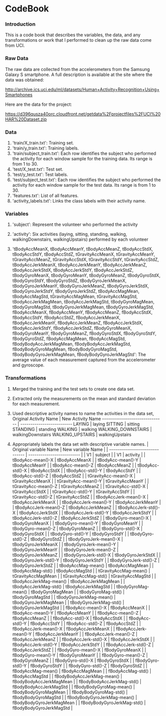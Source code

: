 CodeBook
=================================
### Introduction
This is a code book that describes the variables, the data, and any transformations or work that I performed to clean up the raw data come from UCI.

### Raw Data
The raw data are collected from the accelerometers from the Samsung Galaxy S smartphone. A full description is available at the site where the data was obtained: 

http://archive.ics.uci.edu/ml/datasets/Human+Activity+Recognition+Using+Smartphones 

Here are the data for the project: 

https://d396qusza40orc.cloudfront.net/getdata%2Fprojectfiles%2FUCI%20HAR%20Dataset.zip 
 
### Data
1. 'train/X_train.txt': Training set.
2. 'train/y_train.txt': Training labels.
3. 'train/subject_train.txt': Each row identifies the subject who performed the activity for each window sample for the training data. Its range is from 1 to 30. 
4. 'test/X_test.txt': Test set.
5. 'test/y_test.txt': Test labels.
6. 'test/subject_test.txt': Each row identifies the subject who performed the activity for each window sample for the test data. Its range is from 1 to 30. 
7. 'features.txt': List of all features.
8. 'activity_labels.txt': Links the class labels with their activity name. 

### Variables
1. 'subject': 
Represent the volunteer who performed the activity

2. 'activity': 
Six activities (laying, sitting, standing, walking, walkingDownstairs, walkingUpstairs) performed by each volunteer

3. 'tBodyAccMeanX, tBodyAccMeanY, tBodyAccMeanZ, tBodyAccStdX, tBodyAccStdY, tBodyAccStdZ, tGravityAccMeanX, tGravityAccMeanY, tGravityAccMeanZ, tGravityAccStdX, tGravityAccStdY, tGravityAccStdZ, tBodyAccJerkMeanX, tBodyAccJerkMeanY, tBodyAccJerkMeanZ, tBodyAccJerkStdX, tBodyAccJerkStdY, tBodyAccJerkStdZ, tBodyGyroMeanX, tBodyGyroMeanY, tBodyGyroMeanZ, tBodyGyroStdX, tBodyGyroStdY, tBodyGyroStdZ, tBodyGyroJerkMeanX, tBodyGyroJerkMeanY, tBodyGyroJerkMeanZ, tBodyGyroJerkStdX, tBodyGyroJerkStdY, tBodyGyroJerkStdZ, tBodyAccMagMean, tBodyAccMagStd, tGravityAccMagMean, tGravityAccMagStd, tBodyAccJerkMagMean, tBodyAccJerkMagStd, tBodyGyroMagMean, tBodyGyroMagStd, tBodyGyroJerkMagMean, tBodyGyroJerkMagStd, fBodyAccMeanX, fBodyAccMeanY, fBodyAccMeanZ, fBodyAccStdX, fBodyAccStdY, fBodyAccStdZ, fBodyAccJerkMeanX, fBodyAccJerkMeanY, fBodyAccJerkMeanZ, fBodyAccJerkStdX, fBodyAccJerkStdY, fBodyAccJerkStdZ, fBodyGyroMeanX, fBodyGyroMeanY, fBodyGyroMeanZ, fBodyGyroStdX, fBodyGyroStdY, fBodyGyroStdZ, fBodyAccMagMean, fBodyAccMagStd, fBodyBodyAccJerkMagMean, fBodyBodyAccJerkMagStd, fBodyBodyGyroMagMean, fBodyBodyGyroMagStd, fBodyBodyGyroJerkMagMean, fBodyBodyGyroJerkMagStd':
The average value of each measurement captured from the accelerometer and gyroscope.
 
### Transformations
1. Merged the training and the test sets to create one data set.
2. Extracted only the measurements on the mean and standard deviation for each measurement. 
3. Used descriptive activity names to name the activities in the data set, 
 Original Activity Name | New Activity Name 
 ------------------------------- | -------------------------- 
 LAYING | laying 
 SITTING | sitting 
 STANDING | standing 
 WALKING | walking 
 WALKING_DOWNSTAIRS | walkingDownstairs 
 WALKING_UPSTAIRS | walkingUpstairs 

4. Appropriately labels the data set with descriptive variable names. 
| Original variable Name | New variable Name |
| ------------------------------- | -------------------------- |
| V1 | subject |
| V1 | activity |
| tBodyAcc-mean()-X | tBodyAccMeanX |
| tBodyAcc-mean()-Y | tBodyAccMeanY |
| tBodyAcc-mean()-Z | tBodyAccMeanZ |
| tBodyAcc-std()-X | tBodyAccStdX |
| tBodyAcc-std()-Y | tBodyAccStdY |
| tBodyAcc-std()-Z | tBodyAccStdZ |
| tGravityAcc-mean()-X | tGravityAccMeanX |
| tGravityAcc-mean()-Y | tGravityAccMeanY |
| tGravityAcc-mean()-Z | tGravityAccMeanZ |
| tGravityAcc-std()-X | tGravityAccStdX |
| tGravityAcc-std()-Y | tGravityAccStdY |
| tGravityAcc-std()-Z | tGravityAccStdZ |
| tBodyAccJerk-mean()-X | tBodyAccJerkMeanX |
| tBodyAccJerk-mean()-Y | tBodyAccJerkMeanY |
| tBodyAccJerk-mean()-Z | tBodyAccJerkMeanZ |
| tBodyAccJerk-std()-X | tBodyAccJerkStdX |
| tBodyAccJerk-std()-Y | tBodyAccJerkStdY |
| tBodyAccJerk-std()-Z | tBodyAccJerkStdZ |
| tBodyGyro-mean()-X | tBodyGyroMeanX |
| tBodyGyro-mean()-Y | tBodyGyroMeanY |
| tBodyGyro-mean()-Z | tBodyGyroMeanZ |
| tBodyGyro-std()-X | tBodyGyroStdX |
| tBodyGyro-std()-Y | tBodyGyroStdY |
| tBodyGyro-std()-Z | tBodyGyroStdZ |
| tBodyGyroJerk-mean()-X | tBodyGyroJerkMeanX |
| tBodyGyroJerk-mean()-Y | tBodyGyroJerkMeanY |
| tBodyGyroJerk-mean()-Z | tBodyGyroJerkMeanZ |
| tBodyGyroJerk-std()-X | tBodyGyroJerkStdX |
| tBodyGyroJerk-std()-Y | tBodyGyroJerkStdY |
| tBodyGyroJerk-std()-Z | tBodyGyroJerkStdZ |
| tBodyAccMag-mean() | tBodyAccMagMean |
| tBodyAccMag-std() | tBodyAccMagStd |
| tGravityAccMag-mean() | tGravityAccMagMean |
| tGravityAccMag-std() | tGravityAccMagStd |
| tBodyAccJerkMag-mean() | tBodyAccJerkMagMean |
| tBodyAccJerkMag-std() | tBodyAccJerkMagStd |
| tBodyGyroMag-mean() | tBodyGyroMagMean |
| tBodyGyroMag-std() | tBodyGyroMagStd |
| tBodyGyroJerkMag-mean() | tBodyGyroJerkMagMean |
| tBodyGyroJerkMag-std() | tBodyGyroJerkMagStd |
| fBodyAcc-mean()-X | fBodyAccMeanX |
| fBodyAcc-mean()-Y | fBodyAccMeanY |
| fBodyAcc-mean()-Z | fBodyAccMeanZ |
| fBodyAcc-std()-X | fBodyAccStdX |
| fBodyAcc-std()-Y | fBodyAccStdY |
| fBodyAcc-std()-Z | fBodyAccStdZ |
| fBodyAccJerk-mean()-X | fBodyAccJerkMeanX |
| fBodyAccJerk-mean()-Y | fBodyAccJerkMeanY |
| fBodyAccJerk-mean()-Z | fBodyAccJerkMeanZ |
| fBodyAccJerk-std()-X | fBodyAccJerkStdX |
| fBodyAccJerk-std()-Y | fBodyAccJerkStdY |
| fBodyAccJerk-std()-Z | fBodyAccJerkStdZ |
| fBodyGyro-mean()-X | fBodyGyroMeanX |
| fBodyGyro-mean()-Y | fBodyGyroMeanY |
| fBodyGyro-mean()-Z | fBodyGyroMeanZ |
| fBodyGyro-std()-X | fBodyGyroStdX |
| fBodyGyro-std()-Y | fBodyGyroStdY |
| fBodyGyro-std()-Z | fBodyGyroStdZ |
| fBodyAccMag-mean() | fBodyAccMagMean |
| fBodyAccMag-std() | fBodyAccMagStd |
| fBodyBodyAccJerkMag-mean() | fBodyBodyAccJerkMagMean |
| fBodyBodyAccJerkMag-std() | fBodyBodyAccJerkMagStd |
| fBodyBodyGyroMag-mean() | fBodyBodyGyroMagMean |
| fBodyBodyGyroMag-std() | fBodyBodyGyroMagStd |
| fBodyBodyGyroJerkMag-mean() | fBodyBodyGyroJerkMagMean |
| fBodyBodyGyroJerkMag-std() | fBodyBodyGyroJerkMagStd |
